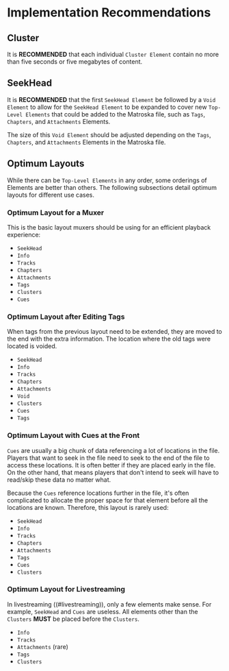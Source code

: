 # Implementation Recommendations

## Cluster

It is **RECOMMENDED** that each individual `Cluster Element` contain no more than
five seconds or five megabytes of content.

## SeekHead

It is **RECOMMENDED** that the first `SeekHead Element` be followed by a `Void Element` to
allow for the `SeekHead Element` to be expanded to cover new `Top-Level Elements`
that could be added to the Matroska file, such as `Tags`, `Chapters`, and `Attachments` Elements.

The size of this `Void Element` should be adjusted depending on the 
`Tags`, `Chapters`, and `Attachments` Elements in the Matroska file.

## Optimum Layouts

While there can be `Top-Level Elements` in any order, some orderings of Elements are better than others.
The following subsections detail optimum layouts for different use cases.

### Optimum Layout for a Muxer

This is the basic layout muxers should be using for an efficient playback experience:

* `SeekHead`
* `Info`
* `Tracks`
* `Chapters`
* `Attachments`
* `Tags`
* `Clusters`
* `Cues`

### Optimum Layout after Editing Tags

When tags from the previous layout need to be extended, they are moved to the end with the extra information.
The location where the old tags were located is voided.

* `SeekHead`
* `Info`
* `Tracks`
* `Chapters`
* `Attachments`
* `Void`
* `Clusters`
* `Cues`
* `Tags`

### Optimum Layout with Cues at the Front

`Cues` are usually a big chunk of data referencing a lot of locations in the file.
Players that want to seek in the file need to seek to the end of the file
to access these locations. It is often better if they are placed early in the file.
On the other hand, that means players that don't intend to seek will have to read/skip
these data no matter what.

Because the `Cues` reference locations further in the file, it's often complicated to
allocate the proper space for that element before all the locations are known.
Therefore, this layout is rarely used:

* `SeekHead`
* `Info`
* `Tracks`
* `Chapters`
* `Attachments`
* `Tags`
* `Cues`
* `Clusters`

### Optimum Layout for Livestreaming

In livestreaming ((#livestreaming)), only a few elements make sense. For example, `SeekHead` and `Cues` are useless.
All elements other than the `Clusters` **MUST** be placed before the `Clusters`.

* `Info`
* `Tracks`
* `Attachments` (rare)
* `Tags`
* `Clusters`

